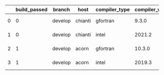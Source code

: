|    |   build_passed | branch   | host    | compiler_type   | compiler_version   | mpi_type   | mpi_version        | o_g   | os    | unit_pass   | unit_fail   | system_pass   | system_fail   | example_pass   | example_fail   |   nuopc_pass |   nuopc_fail | hash                                                                                                                                     | modified                   |
|----|----------------|----------|---------|-----------------|--------------------|------------|--------------------|-------|-------|-------------|-------------|---------------|---------------|----------------|----------------|--------------|--------------|------------------------------------------------------------------------------------------------------------------------------------------|----------------------------|
|  0 |              0 | develop  | chianti | gfortran        | 9.3.0              | openmpi    | 4.0.5-gcc-9.3.0    | g     | Linux | fail        | fail        | fail          | fail          | fail           | fail           |            0 |           50 | [artifacts](https://github.com/ryanlong1004/esmf-test-artifacts/tree/chianti/develop/chianti/gfortran/9.3.0/g/openmpi/4.0.5-gcc-9.3.0)   | 2022-01-31 02:39:49.600434 |
|  1 |              0 | develop  | chianti | intel           | 2021.2             | intelmpi   | 2021.2.0-gcc-9.3.0 | O     | Linux | fail        | fail        | fail          | fail          | fail           | fail           |            0 |           50 | [artifacts](https://github.com/ryanlong1004/esmf-test-artifacts/tree/chianti/develop/chianti/intel/2021.2/O/intelmpi/2021.2.0-gcc-9.3.0) | 2022-01-31 02:39:49.600434 |
|  2 |              1 | develop  | acorn   | gfortran        | 10.3.0             | mpich3     | 8.1.7              | g     | Linux | 13695       | 0           | 49            | 0             | 80             | 0              |           50 |            0 | [artifacts](https://github.com/ryanlong1004/esmf-test-artifacts/tree/acorn/develop/acorn/gfortran/10.3.0/g/mpich3/8.1.7)                 | 2022-01-31 02:31:38.662521 |
|  3 |              1 | develop  | acorn   | intel           | 2019.3             | mpi        | 8.1.7              | O     | Linux | 11931       | queued28    | 49            | 0             | 80             | 0              |           50 |            0 | [artifacts](https://github.com/ryanlong1004/esmf-test-artifacts/tree/acorn/develop/acorn/intel/2019.3/O/mpi/8.1.7)                       | 2022-01-31 02:31:38.662521 |
